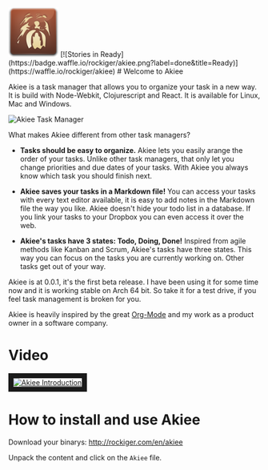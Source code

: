<img alt="Akiee the task managen for hackers, wookie icon" src="./app/logo.png" width="100px"/> 
[![Stories in Ready](https://badge.waffle.io/rockiger/akiee.png?label=done&title=Ready)](https://waffle.io/rockiger/akiee)
# Welcome to Akiee

Akiee is a task manager that allows you to organize your task in a new way. It is build with Node-Webkit, Clojurescript and React. It is available for Linux, Mac and Windows.

![Akiee Task Manager](http://rockiger.com/static/img/akiee-leader-626.jpg "Akiee Task Manager")

What makes Akiee different from other task managers?

* **Tasks should be easy to organize.** Akiee lets you easily arange the order of your tasks. Unlike other task managers, that only let you change priorities and due dates of your tasks. With Akiee you always know which task you should finish next.

* **Akiee saves your tasks in a Markdown file!** You can access your tasks with every text editor available, it is easy to add notes in the Markdown file the way you like. Akiee doesn't hide your todo list in a database. If you link your tasks to your Dropbox you can even access it over the web.

* **Akiee's tasks have 3 states: Todo, Doing, Done!** Inspired from agile methods like Kanban and Scrum, Akiee's tasks have three states. This way you can focus on the tasks you are currently working on. Other tasks get out of your way.

Akiee is at 0.0.1, it's the first beta release. I have been using it for some time now and it is working stable on Arch 64 bit. So take it for a test drive, if you feel task management is broken for you.

Akiee is heavily inspired by the great [Org-Mode](http://orgmode.org/ "Org-Mode Website") and my work as a product owner in a software company.

# Video

<a href="http://www.youtube.com/watch?feature=player_embedded&v=78tyiA6u9k4" target="_blank"><img src="http://img.youtube.com/vi/78tyiA6u9k4/0.jpg" alt="Akiee Introduction" width="240" height="180" border="10" /></a>

# How to install and use Akiee

Download your binarys: http://rockiger.com/en/akiee

Unpack the content and click on the `Akiee` file.
